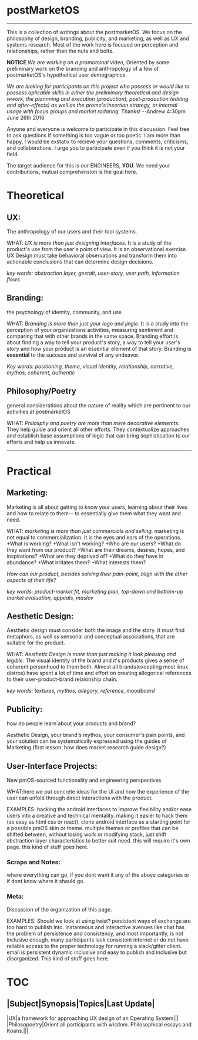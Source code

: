
# postMarketOS 
----------------------------
This is a collection of writings about the postmarketOS. We focus on the philosophy of design, branding, publicity, and marketing, as well as UX and systems research. Most of the work here is focused on perception and relationships, rather than the nuts and bolts. 

**NOTICE** 
*We are working on a promotoinal video,* 
Oriented by some preliminary work on the branding and anthropology of a few of postmarketOS's hypothetical user demographics.

*We are looking for participants on this project who possess or would like to possess aplicable skills in either the preliminary theoretical and design wwork, the plannning and execution (production), post-production (editing and after-effects) as well as the promo's insertion strategy, or internal usage with focus groups and market radaring.*
Thanks!
--Andrew 
4:30pm June 26th 2016


Anyone and everyone is welcome to participate in this discussion. Feel free to ask questions if something is too vague or too poetic. I am more than happy, I would be exstatix to recieve your questions, comments, criticisms, and collaborations. I urge you to participate even if you think it is not your field. 

The target audience for this is our ENGINEERS, **YOU**. We need your contributions, mutual comprehension is the goal here.

# Theoretical
## UX: 

The anthropology of our users and their tool systems. 

WHAT: *UX is more than just designing interfaces.* It is a study of the product's use from the user's point of view. It is an observational exercise. UX Design must take behavioral observations and transform them into actionable conclusions that can determine design decisions.

*key words: abstraction layer, gestalt, user-story, user path, information flows*

## Branding: 

the psychology of identity, community, and use

WHAT: *Branding is more than just your logo and jingle.* It is a study into the perception of your organizations activities, measuring sentiment and comparing that with other brands in the same space. Branding effort is about finding a way to tell your product's story, a way to tell your user's story and how your product is an essential element of that story. Branding is **essential**
to the success and survival of any endeavor.

*Key words: positioning, theme, visual identity, relationship, narrative, mythos, coherent, authentic*

## Philosophy/Poetry

general considerations about the nature of reality which are pertinent to our activities at postmarketOS

WHAT: *Philosphy and poetry are more than mere decorative elememts.* They help guide and orient all other efforts. They contextualize approaches and establish base assumptions of logic that can bring sophistication to our efforts and help us innovate.

-----------
# Practical
## Marketing:

Marketing is all about getting to know your users, learning about their lives and how to relate to them-- to essentially give them what they want and need.

WHAT: *marketing is more than just commercials and selling.* marketing is not equal to commercialization. It is the eyes and ears of the operations. 
+What is working? 
+What isn't working? 
+Who are our users? 
+What do they want from our product? 
+What are their dreams, desires, hopes, and inspirations?
+What are they deprived of? 
+What do they have in abundance?
+What irritates them?
+What interests them?

*How can our product, besides solving their pain-point, align with the other aspects of their life?*

*key words: product-market fit, marketing plan, top-down and bottom-up market evaluation, appeals, maslov*

## Aesthetic Design: 

Aesthetic design must consider both the image and the story. It must find metaphors, as well ss sensorial and conceptual associations, that are suitable for the product. 

WHAT: *Aesthetic Design is more than just making it look pleasing and legible.* The visual identity of the brand and it's products gives a sense of coherent personhood to them both. Almost all brands(excepting most linux distros) have spent a lot of time and effort on creating allegorical references to their user-product-brand relaionship chain.

*key words: textures, mythos, allegory, reference, moodboard*

## Publicity:

how do people learn about your products and brand?

Aesthetic Design, your brand's mythos, your consumer's pain points, and your solution can be systematically expressed using the guides of Marketing (first lesson: how does market research guide design?)

## User-Interface Projects: 

New pmOS-sourced functionality and engineering perspectives

WHAT:here we put concrete ideas for the UI and how the experience of the user can unfold through direct interactions with the product.

EXAMPLES: hacking the android interfaces to improve flexibility and/or ease users into a creative and technical mentality. making it easier to hack them (as easy as html css or react). clone android interface as a starting point for a possible pmOS skin or theme. multiple themes or profiles that can be shifted between, without losing work or modifying stack, just shift abstraction layer characteristics to better suit need. this will require it's own page. this kind of stuff goes here.


### Scraps and Notes:

where everything can go, if you dont want it any of the above categories or if dont know where it should go.

### Meta:

Discussion of the organization of this page. 

EXAMPLES: Should we look at using twist? persistent ways of exchange are too hard to publish into. instanteous and interactive avenues like chat has the problem of persistence and consistency, and most importantly, is not inclusive enough. many participants lack consistent internet or do not have reliable access to the proper technology for running a slack/gitter client. email is persistent dynamic inclusive and easy to publish and inclusive but disorganized. This kind of stuff goes here.

# TOC
|Subject|Synopsis|Topics|Last Update|
------------------------------------
|UX|a framework for approaching UX design of an Operating System|\|\|
|Philosopoetry|Orient all participants with wisdom. Philosophical essays and Koans.|\|\|

